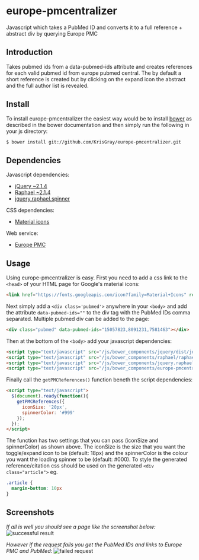 # europe-pmcentralizer
Javascript which takes a PubMed ID and converts it to a full reference + abstract div by querying Europe PMC
## Introduction
Takes pubmed ids from a data-pubmed-ids attribute and creates references for each valid pubmed id from europe pubmed central. The by default a short reference is created but by clicking on the expand icon the abstract and the full author list is revealed.
## Install
To install europe-pmcentralizer the easiest way would be to install [bower](http://bower.io) as described in the bower documentation and then simply run the following in your js directory:
```sh
$ bower install git://github.com/KrisGray/europe-pmcentralizer.git
```
## Dependencies
Javascript dependencies:
- [jQuery ~2.1.4](https://github.com/jquery/jquery)
- [Raphael ~2.1.4](https://github.com/DmitryBaranovskiy/raphael)
- [jquery.raphael.spinner](https://github.com/hunterae/jquery.raphael.spinner)

CSS dependencies:
- [Material icons](https://www.google.com/design/icons/)

Web service:
- [Europe PMC](https://europepmc.org/RestfulWebService)

## Usage
Using europe-pmcentralizer is easy. First you need to add a css link to the `<head>` of your HTML page for Google's material icons:
```html
<link href="https://fonts.googleapis.com/icon?family=Material+Icons" rel="stylesheet">
```
Next simply add a `<div class='pubmed'>` anywhere in your `<body>` and add the attribute `data-pubmed-ids=""` to the div tag with the PubMed IDs comma separated. Multiple pubmed div can be added to the page:
```html
<div class="pubmed" data-pubmed-ids="15057823,8091231,7581463"></div>
```
Then at the bottom of the `<body>` add your javascript dependencies:
```html
<script type="text/javascript" src="/js/bower_components/jquery/dist/jquery.min.js"></script>
<script type="text/javascript" src="/js/bower_components/raphael/raphael-min.js"></script>
<script type="text/javascript" src="/js/bower_components/jquery.raphael.spinner/jquery.raphael.spinner.js"></script>
<script type="text/javascript" src="/js/bower_components/europe-pmcentralizer/europe-pmcentralizer.js"></script>
```
Finally call the `getPMCReferences()` function beneth the script dependencies:
```html
<script type="text/javascript">
  $(document).ready(function(){
    getPMCReferences({
      iconSize: '20px',
      spinnerColor: '#999'
    });
  });
</script>
```
The function has two settings that you can pass (iconSize and spinnerColor) as shown above. The iconSize is the size that you want the toggle/expand icon to be (default: 18px) and the spinnerColor is the colour you want the loading spinner to be (default: #000). To style the generated reference/citation css should be used on the generated `<div class="article">` eg.
```css
.article {
  margin-bottom: 10px
}
```
## Screenshots
*If all is well you should see a page like the screenshot below:*
![successful result](https://cloud.githubusercontent.com/assets/9589542/11246922/b51394d0-8e11-11e5-9cde-07507b3c5520.png)

*However if the request fails you get the PubMed IDs and links to Europe PMC and PubMed:*
![failed request](https://cloud.githubusercontent.com/assets/9589542/11247136/b028dede-8e12-11e5-8fbb-ca904182514b.png)
